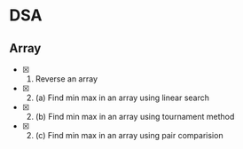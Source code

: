 # DSA
## Array
 - [X] 1. Reverse an array
 - [X] 2. (a) Find min max in an array using linear search
 - [X] 2. (b) Find min max in an array using tournament method
 - [X] 2. (c) Find min max in an array using pair comparision